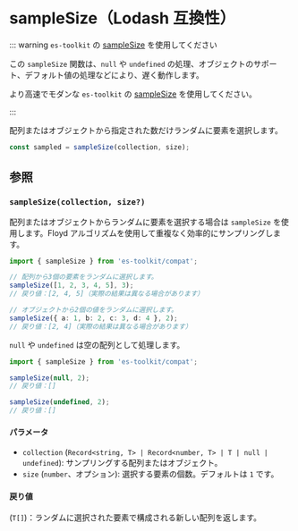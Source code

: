 # sampleSize（Lodash 互換性）

::: warning `es-toolkit` の [sampleSize](../../array/sampleSize.md) を使用してください

この `sampleSize` 関数は、`null` や `undefined` の処理、オブジェクトのサポート、デフォルト値の処理などにより、遅く動作します。

より高速でモダンな `es-toolkit` の [sampleSize](../../array/sampleSize.md) を使用してください。

:::

配列またはオブジェクトから指定された数だけランダムに要素を選択します。

```typescript
const sampled = sampleSize(collection, size);
```

## 参照

### `sampleSize(collection, size?)`

配列またはオブジェクトからランダムに要素を選択する場合は `sampleSize` を使用します。Floyd アルゴリズムを使用して重複なく効率的にサンプリングします。

```typescript
import { sampleSize } from 'es-toolkit/compat';

// 配列から3個の要素をランダムに選択します。
sampleSize([1, 2, 3, 4, 5], 3);
// 戻り値：[2, 4, 5]（実際の結果は異なる場合があります）

// オブジェクトから2個の値をランダムに選択します。
sampleSize({ a: 1, b: 2, c: 3, d: 4 }, 2);
// 戻り値：[2, 4]（実際の結果は異なる場合があります）
```

`null` や `undefined` は空の配列として処理します。

```typescript
import { sampleSize } from 'es-toolkit/compat';

sampleSize(null, 2);
// 戻り値：[]

sampleSize(undefined, 2);
// 戻り値：[]
```

#### パラメータ

- `collection` (`Record<string, T> | Record<number, T> | T | null | undefined`): サンプリングする配列またはオブジェクト。
- `size` (`number`、オプション): 選択する要素の個数。デフォルトは `1` です。

#### 戻り値

(`T[]`)：ランダムに選択された要素で構成される新しい配列を返します。
